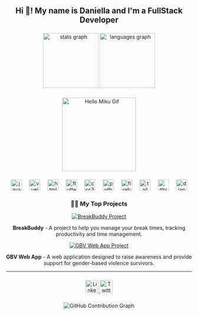 <h2 align="center">Hi 👋! My name is Daniella and I'm a FullStack Developer</h2>

###

<div align="center">
  <img src="https://github-readme-stats.vercel.app/api?username=GitElla404&hide_title=false&hide_rank=false&show_icons=true&include_all_commits=true&count_private=true&disable_animations=false&theme=dracula&locale=en&hide_border=false" height="150" alt="stats graph" />
  <img src="https://github-readme-stats.vercel.app/api/top-langs?username=GitElla404&locale=en&hide_title=false&layout=compact&card_width=320&langs_count=5&theme=dracula&hide_border=false" height="150" alt="languages graph" />
</div>

###

<div align="center">
  <img src="https://media1.tenor.com/m/KM3VNP5d1FIAAAAC/miku-hello.gif" alt="Hello Miku Gif" height="200" />
</div>

###

<div align="center">
  <img src="https://cdn.jsdelivr.net/gh/devicons/devicon/icons/javascript/javascript-original.svg" height="30" alt="javascript logo" />
  <img width="12" />
  <img src="https://cdn.jsdelivr.net/gh/devicons/devicon/icons/vuejs/vuejs-original.svg" height="30" alt="vuejs logo" />
  <img width="12" />
  <img src="https://cdn.jsdelivr.net/gh/devicons/devicon/icons/html5/html5-original.svg" height="30" alt="html5 logo" />
  <img width="12" />
  <img src="https://cdn.jsdelivr.net/gh/devicons/devicon/icons/flutter/flutter-original.svg" height="30" alt="flutter logo" />
  <img width="12" />
  <img src="https://cdn.jsdelivr.net/gh/devicons/devicon/icons/css3/css3-original.svg" height="30" alt="css3 logo" />
  <img width="12" />
  <img src="https://cdn.jsdelivr.net/gh/devicons/devicon/icons/python/python-original.svg" height="30" alt="python logo" />
  <img width="12" />
  <img src="https://cdn.jsdelivr.net/gh/devicons/devicon/icons/firebase/firebase-plain.svg" height="30" alt="firebase logo" />
  <img width="12" />
  <img src="https://cdn.jsdelivr.net/gh/devicons/devicon/icons/tailwindcss/tailwindcss-original-wordmark.svg" height="30" alt="tailwindcss logo" />
  <img width="12" />
  <img src="https://cdn.jsdelivr.net/gh/devicons/devicon/icons/mysql/mysql-original.svg" height="30" alt="mysql logo" />
  <img width="12" />
  <img src="https://cdn.jsdelivr.net/gh/devicons/devicon/icons/django/django-plain.svg" height="30" alt="django logo" />
</div>

###

<h3 align="center">👨‍💻 My Top Projects</h3>

<div align="center">
  <a href="https://github.com/GitElla404/breakbuddy" target="_blank">
    <img src="https://img.shields.io/badge/Project-BreakBuddy-blue?style=flat&logo=github" alt="BreakBuddy Project" />
  </a>
  <p align="center">
    <strong>BreakBuddy</strong> - A project to help you manage your break times, tracking productivity and time management.
  </p>
</div>

<div align="center">
  <a href="https://github.com/GitElla404/GBV-web-app-project" target="_blank">
    <img src="https://img.shields.io/badge/Project-GBV%20Web%20App-purple?style=flat&logo=github" alt="GBV Web App Project" />
  </a>
  <p align="center">
    <strong>GBV Web App</strong> - A web application designed to raise awareness and provide support for gender-based violence survivors.
  </p>
</div>


<hr>


###

<div align="center">
  <a href="https://www.linkedin.com/in/e-daniella" target="_blank">
    <img src="https://img.shields.io/static/v1?message=LinkedIn&logo=linkedin&label=&color=0077B5&logoColor=white&labelColor=&style=for-the-badge" height="35" alt="LinkedIn logo" />
  </a>
  <a href="https://www.twitter.com/your-handle" target="_blank">
    <img src="https://img.shields.io/static/v1?message=Twitter&logo=twitter&label=&color=1DA1F2&logoColor=white&labelColor=&style=for-the-badge" height="35" alt="Twitter logo" />
  </a>
</div>

###

<div align="center">
  <img src="https://github-profile-summary-cards.vercel.app/api/cards/profile-details?username=GitElla404&theme=github_dark" alt="GitHub Contribution Graph" />
</div>
